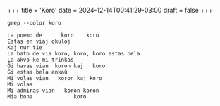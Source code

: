 +++
title = 'Koro'
date = 2024-12-14T00:41:29-03:00
draft = false
+++

`grep --color koro`

```
La poemo de      koro    koro
Estas en viaj okuloj
Kaj nur tie
La bato de via koro, koro, koro estas bela
La akvo ke mi trinkas
Ĝi havas vian  koron kaj   koro
Ĝi estas bela ankaû
Mi volas vian   koron kaj koro
Mi volas
Mi admiras vian   koron koron
Mia bona             koro
```
